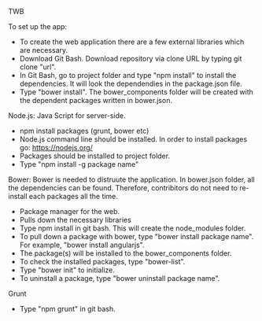 TWB

To set up the app:
- To create the web application there are a few external libraries which are necessary.
- Download Git Bash. Download repository via clone URL by typing git clone "url".
- In Git Bash, go to project folder and type "npm install" to install the dependencies. It will look the dependendies in the package.json file.
- Type "bower install". The bower_components folder will be created with the dependent packages written in bower.json.

Node.js: Java Script for server-side.
- npm install packages (grunt, bower etc)
- Node.js command line should be installed. In order to install packages go: https://nodejs.org/
- Packages should be installed to project folder.
- Type "npm install -g package name"

Bower: Bower is needed to distruute the application. In bower.json folder, all the dependencies can be found. Therefore, contribitors do not need to re-install each packages all the time.

- Package manager for the web.
- Pulls down the necessary libraries
- Type npm install in git bash. This will create the node_modules folder.
- To pull down a package with bower, type "bower install package name". For example, "bower install angularjs".
- The package(s) will be installed to the bower_components folder.
- To check the installed packages, type "bower-list".
- Type "bower init" to initialize.
- To uninstall a package, type "bower uninstall package name".

Grunt
- Type "npm grunt" in git bash.
